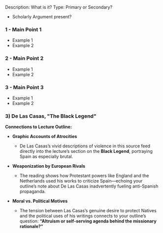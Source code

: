 Description: What is it?
Type: Primary or Secondary?
- Scholarly Argument present?
### 1 - Main Point 1
- Example 1
- Example 2
### 2 - Main Point 2
- Example 1
- Example 2
### 3 - Main Point 3
- Example 1
- Example 2
### 3) **De Las Casas, "The Black Legend"**

**Connections to Lecture Outline:**

- **Graphic Accounts of Atrocities**
    
    - De Las Casas’s vivid descriptions of violence in this source feed directly into the lecture’s section on the **Black Legend**, portraying Spain as especially brutal.
        
- **Weaponization by European Rivals**
    
    - The reading shows how Protestant powers like England and the Netherlands used his works to criticize Spain—echoing your outline’s note about De Las Casas inadvertently fueling anti-Spanish propaganda.
        
- **Moral vs. Political Motives**
    
    - The tension between Las Casas’s genuine desire to protect Natives and the political uses of his writings connects to your outline’s question: **“Altruism or self-serving agenda behind the missionary rationale?”**